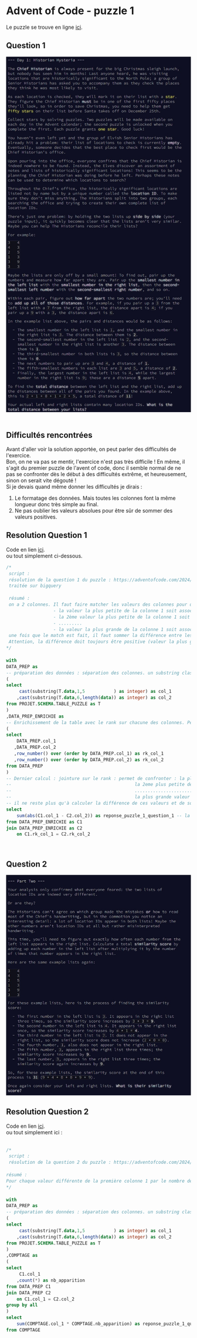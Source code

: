 # Advent of Code - puzzle 1

Le puzzle se trouve en ligne [ici](https://adventofcode.com/2024/day/1).

## Question 1

![alt text](puzzle_1_question_1_enigme.jpg)
<br>
<br>

## Difficultés rencontrées

Avant d'aller voir la solution apportée, on peut parler des difficultés de l'exercice. 
<br> 
Bon, on ne va pas se mentir, l'exercice n'est pas très difficile ! En même, il s'agit du premier puzzle de l'avent of code, donc il semble normal de ne pas se confronter dès le début à des difficultés extrême, et heureusement, sinon on serait vite dégouté !
<br>
Si je devais quand même donner les difficultés je dirais : 
<br>
1. Le formatage des données. Mais toutes les colonnes font la même longueur donc très simple au final.
2. Ne pas oublier les valeurs absolues pour être sûr de sommer des valeurs positives. 

## Resolution Question 1

Code en lien [ici](https://github.com/renoriwal/puzzles/tree/main/adventofcode_2024/puzzle_1/puzzle_1_question_1_resolution_sql.sql).
<br> ou tout simplement ci-dessous. 
```sql
/*
 script : 
 résolution de la question 1 du puzzle : https://adventofcode.com/2024/day/1  
 traitée sur bigquery

 résumé : 
 on a 2 colonnes. Il faut faire matcher les valeurs des colonnes pour que : 
                  - la valeur la plus petite de la colonne 1 soit associée à la valeur la plus petite de la colonne 2
                  - la 2ème valeur la plus petite de la colonne 1 soit associée à la 2ème valeur la plus petite de la colonne 2
                  - .........
                  - la valeur la plus grande de la colonne 1 soit associée à la 2ème valeur la plus grande de la colonne 2
 une fois que le match est fait, il faut sommer la différence entre les deux colonnes. 
 Attention, la différence doit toujours être positive (valeur la plus grande retranchée de la valeur l aplus petite
*/

with 
DATA_PREP as 
-- préparation des données : séparation des colonnes. un substring classique suffit car la longueur de chaîne de caractère est toujours la même
(
select 
     cast(substring(T.data,1,5           ) as integer) as col_1
    ,cast(substring(T.data,6,length(data)) as integer) as col_2
from PROJET.SCHEMA.TABLE_PUZZLE as T
)
,DATA_PREP_ENRICHIE as 
-- Enrichissement de la table avec le rank sur chacune des colonnes. Permettra de faire la jointure entre col1 et col2 dans l'ordre asc des données
(
select
    DATA_PREP.col_1
   ,DATA_PREP.col_2
   ,row_number() over (order by DATA_PREP.col_1) as rk_col_1
   ,row_number() over (order by DATA_PREP.col_2) as rk_col_2
from DATA_PREP
)
-- Dernier calcul : jointure sur le rank : permet de confronter : la plus petite valeur de la colonne 1 avec la plus petite de la colonne 2,
--                                               la 2eme plus petite de la colonne 1 avec la 2ieme plus petite de la colonne 2
--                                               ..............................................................................
--                                               la plus grande valeur de la colonne 1 avec la plus grande valeur de la colonne 2.
-- il ne reste plus qu'à calculer la différence de ces valeurs et de sommer : 
select 
    sum(abs(C1.col_1 - C2.col_2)) as reponse_puzzle_1_question_1 -- la valeur absolue permet de ne sommer que des chiffres positifs
from DATA_PREP_ENRICHIE as C1
join DATA_PREP_ENRICHIE as C2 
    on C1.rk_col_1 = C2.rk_col_2

```

<br>

## Question 2

![alt text](puzzle_1_question_2_enigme.jpg)
<br>


## Resolution Question 2


Code en lien [ici](https://github.com/renoriwal/puzzles/tree/main/adventofcode_2024/puzzle_1/puzzle_1_question_2_resolution_sql.sql).
<br> ou tout simplement ici : 
```sql

/*
 script : 
 résolution de la question 2 du puzzle : https://adventofcode.com/2024/day/1  

résumé :
Pour chaque valeur différente de la première colonne 1 par le nombre de fois qu'apparît ce nombre dans la colonne 2, puis on somme la totalité.  
*/

with 
DATA_PREP as 
-- préparation des données : séparation des colonnes. un substring classique suffit car la longueur de chaîne de caractère est toujours la même
(
select 
     cast(substring(T.data,1,5           ) as integer) as col_1
    ,cast(substring(T.data,6,length(data)) as integer) as col_2
from PROJET.SCHEMA.TABLE_PUZZLE as T
)
,COMPTAGE as 
(
select
     C1.col_1
    ,count(*) as nb_apparition
from DATA_PREP C1
join DATA_PREP C2
    on C1.col_1 = C2.col_2
group by all
)
select 
    sum(COMPTAGE.col_1 * COMPTAGE.nb_apparition) as reponse_puzzle_1_question_2
from COMPTAGE
```